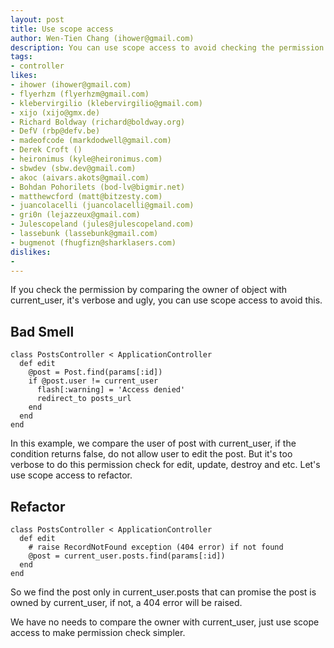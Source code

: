 ```yaml
---
layout: post
title: Use scope access
author: Wen-Tien Chang (ihower@gmail.com)
description: You can use scope access to avoid checking the permission by comparing the owner of object with current_user in controller.
tags:
- controller
likes:
- ihower (ihower@gmail.com)
- flyerhzm (flyerhzm@gmail.com)
- klebervirgilio (klebervirgilio@gmail.com)
- xijo (xijo@gmx.de)
- Richard Boldway (richard@boldway.org)
- DefV (rbp@defv.be)
- madeofcode (markdodwell@gmail.com)
- Derek Croft ()
- heironimus (kyle@heironimus.com)
- sbwdev (sbw.dev@gmail.com)
- akoc (aivars.akots@gmail.com)
- Bohdan Pohorilets (bod-lv@bigmir.net)
- matthewcford (matt@bitzesty.com)
- juancolacelli (juancolacelli@gmail.com)
- gri0n (lejazzeux@gmail.com)
- Julescopeland (jules@julescopeland.com)
- lassebunk (lassebunk@gmail.com)
- bugmenot (fhugfizn@sharklasers.com)
dislikes:
- 
---
```

If you check the permission by comparing the owner of object with current_user, it's verbose and ugly, you can use scope access to avoid this.

Bad Smell
---------

    class PostsController < ApplicationController
      def edit
        @post = Post.find(params[:id])
        if @post.user != current_user
          flash[:warning] = 'Access denied'
          redirect_to posts_url
        end
      end
    end

In this example, we compare the user of post with current_user, if the condition returns false, do not allow user to edit the post. But it's too verbose to do this permission check for edit, update, destroy and etc. Let's use scope access to refactor.

Refactor
--------

    class PostsController < ApplicationController
      def edit
        # raise RecordNotFound exception (404 error) if not found
        @post = current_user.posts.find(params[:id])
      end
    end

So we find the post only in current_user.posts that can promise the post is owned by current_user, if not, a 404 error will be raised. 

We have no needs to compare the owner with current_user, just use scope access to make permission check simpler.


